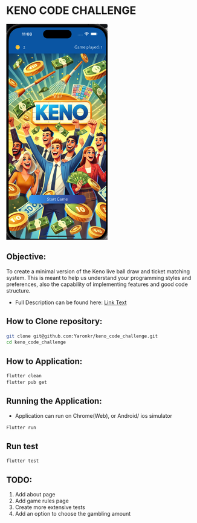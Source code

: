 # KENO CODE CHALLENGE

![Example Image](assets/images/home_page_image.png)

## Objective:
To create a minimal version of the Keno live ball draw and ticket matching system.
This is meant to help us understand your programming styles and preferences, also the capability of implementing features and good code
structure.

* Full Description can be found here: [Link Text](assets/pdf/keno_challenge_doc.pdf)



## How to Clone repository:
```bash
git clone git@github.com:Yaronkr/keno_code_challenge.git
cd keno_code_challenge
```

## How to Application:
```bash
flutter clean
flutter pub get
```

## Running the Application:
* Application can run on Chrome(Web), or Android/ ios simulator
```bash
Flutter run
```

## Run test
```bash
flutter test
```

## TODO:

1. Add about page
2. Add game rules page
3. Create more extensive tests
4. Add an option to choose the gambling amount

